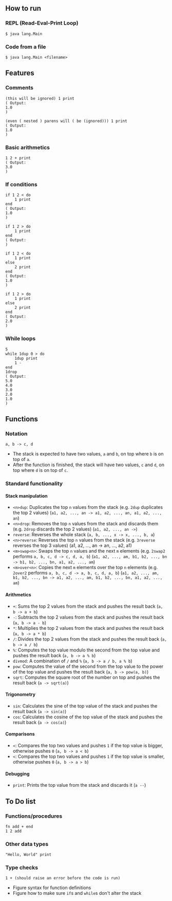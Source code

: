 ## How to run

### REPL (Read-Eval-Print Loop)

```console
$ java lang.Main
```

### Code from a file

```console
$ java lang.Main <filename>
```

## Features

### Comments

```
(this will be ignored) 1 print
( Output:
1.0
)

(even ( nested ) parens will ( be (ignored))) 1 print
( Output:
1.0
)
```

### Basic arithmetics

```
1 2 + print
( Output:
3.0
)
```

### If conditions

```
if 1 2 < do
    1 print
end
( Output:
1.0
)

if 1 2 > do
    1 print
end
( Output:
)

if 1 2 < do
    1 print
else
    2 print
end
( Output:
1.0
)

if 1 2 > do
    1 print
else
    2 print
end
( Output:
2.0
)
```

### While loops

```
5
while 1dup 0 > do
    1dup print
    1 -
end
1drop
( Output:
5.0
4.0
3.0
2.0
1.0
)
```

## Functions

### Notation
`a, b -> c, d`
- The stack is expected to have two values, `a` and `b`, on top where `b` is on top of `a`.
- After the function is finished, the stack will have two values, `c` and `d`, on top where `d` is on top of `c`.

### Standard functionality

#### Stack manipulation
- `<n>dup`: Duplicates the top `n` values from the stack (e.g. `2dup` duplicates the top 2 values) (`a1, a2, ..., an -> a1, a2, ..., an, a1, a2, ..., an`)
- `<n>drop`: Removes the top `n` values from the stack and discards them (e.g. `2drop` discards the top 2 values) (`a1, a2, ..., an ->`)
- `reverse`: Reverses the whole stack (`a, b, ..., x -> x, ..., b, a`)
- `<n>reverse`: Reverses the top `n` values from the stack (e.g. `3reverse` reverses the top 3 values) (a1, a2, ..., an -> an, ..., a2, a1)
- `<m>swap<n>`: Swaps the top `n` values and the next `m` elements (e.g. `2swap2` performs `a, b, c, d -> c, d, a, b`) (`a1, a2, ..., am, b1, b2, ..., bn -> b1, b2, ..., bn, a1, a2, ..., am`)
- `<m>over<n>`: Copies the next `m` elements over the top `n` elements (e.g. `2over2` performs `a, b, c, d -> a, b, c, d, a, b`) (`a1, a2, ..., am, b1, b2, ..., bn -> a1, a2, ..., am, b1, b2, ..., bn, a1, a2, ..., am`)

#### Arithmetics
- `+`: Sums the top 2 values from the stack and pushes the result back (`a, b -> a + b`)
- `-`: Subtracts the top 2 values from the stack and pushes the result back (`a, b -> a - b`)
- `*`: Multiplies the top 2 values from the stack and pushes the result back (`a, b -> a * b`)
- `/`: Divides the top 2 values from the stack and pushes the result back (`a, b -> a / b`)
- `%`: Computes the top value modulo the second from the top value and pushes the result back (`a, b -> a % b`)
- `divmod`: A combination of `/` and `%` (`a, b -> a / b, a % b`)
- `pow`: Computes the value of the second from the top value to the power of the top value and pushes the result back (`a, b -> pow(a, b)`)
- `sqrt`: Computes the square root of the number on top and pushes the result back (`a -> sqrt(a)`)

#### Trigonometry
- `sin`: Calculates the sine of the top value of the stack and pushes the result back (`a -> sin(a)`)
- `cos`: Calculates the cosine of the top value of the stack and pushes the result back (`a -> cos(a)`)

#### Comparisons
- `<`: Compares the top two values and pushes `1` if the top value is bigger, otherwise pushes `0` (`a, b -> a < b`)
- `<`: Compares the top two values and pushes `1` if the top value is smaller, otherwise pushes `0` (`a, b -> a > b`)

#### Debugging
- `print`: Prints the top value from the stack and discards it (`a --`)

## To Do list

### Functions/procedures

```
fn add + end
1 2 add
```

### Other data types

```
"Hello, World" print
```

### Type checks
```
1 + (should raise an error before the code is run)
```
- Figure syntax for function definitions
- Figure how to make sure `if`s and `while`s don't alter the stack
